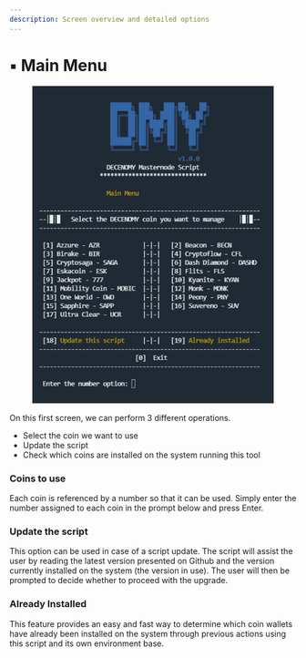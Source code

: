```yaml
---
description: Screen overview and detailed options
---
```


# ▪ Main Menu

<figure><img src="../../.gitbook/assets/Script_1_main_menu.PNG" alt=""><figcaption></figcaption></figure>

On this first screen, we can perform 3 different operations.

* Select the coin we want to use
* Update the script
* Check which coins are installed on the system running this tool

### Coins to use

Each coin is referenced by a number so that it can be used. Simply enter the number assigned to each coin in the prompt below and press Enter.

### Update the script

This option can be used in case of a script update. The script will assist the user by reading the latest version presented on Github and the version currently installed on the system (the version in use). The user will then be prompted to decide whether to proceed with the upgrade.

### Already Installed

This feature provides an easy and fast way to determine which coin wallets have already been installed on the system through previous actions using this script and its own environment base.
